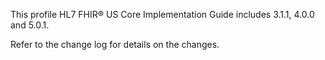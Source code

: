 This profile HL7 FHIR® US Core Implementation Guide includes 3.1.1, 4.0.0 and 5.0.1.

Refer to the change log for details on the changes.
